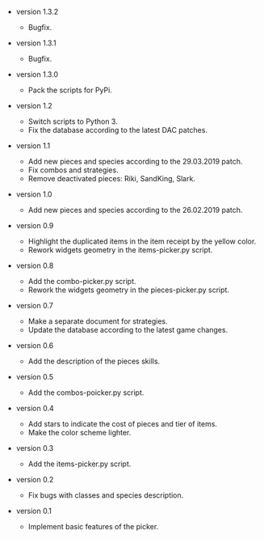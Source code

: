 * version 1.3.2
  - Bugfix.

* version 1.3.1
  - Bugfix.

* version 1.3.0
  - Pack the scripts for PyPi.

* version 1.2
  - Switch scripts to Python 3.
  - Fix the database according to the latest DAC patches.

* version 1.1
  - Add new pieces and species according to the 29.03.2019 patch.
  - Fix combos and strategies.
  - Remove deactivated pieces: Riki, SandKing, Slark.

* version 1.0
  - Add new pieces and species according to the 26.02.2019 patch.

* version 0.9
  - Highlight the duplicated items in the item receipt by the yellow color.
  - Rework widgets geometry in the items-picker.py script.

* version 0.8
  - Add the combo-picker.py script.
  - Rework the widgets geometry in the pieces-picker.py script.

* version 0.7
  - Make a separate document for strategies.
  - Update the database according to the latest game changes.

* version 0.6
  - Add the description of the pieces skills.

* version 0.5
  - Add the combos-poicker.py script.

* version 0.4
  - Add stars to indicate the cost of pieces and tier of items.
  - Make the color scheme lighter.

* version 0.3
  - Add the items-picker.py script.

* version 0.2
  - Fix bugs with classes and species description.

* version 0.1
  - Implement basic features of the picker.
